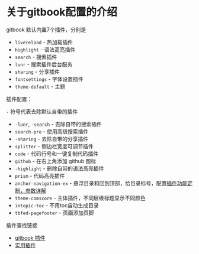 # 关于gitbook配置的介绍

gitbook 默认内置7个插件，分别是

- `livereload` - 热加载插件
- `highlight` - 语法高亮插件
- `search` - 搜索插件
- `lunr` - 搜索插件后台服务
- `sharing` - 分享插件
- `fontsettings` - 字体设置插件
- `theme-default` - 主题

插件配置：

`-` 符号代表去除默认自带的插件

- `-lunr`, `-search` - 去除自带的搜索插件
- `search-pro` - 使用高级搜索插件
- `-sharing` - 去除自带的分享插件
- `splitter` - 侧边栏宽度可调节插件
- `code` - 代码行号和一键复制代码插件
- `github` - 在右上角添加 github 图标
- `-highlight` - 删除自带的语法高亮插件
- `prism` - 代码高亮插件
- `anchor-navigation-ex` - 悬浮目录和回到顶部，给目录标号，配置[插件功能定制，参数详解](https://github.com/zq99299/gitbook-plugin-anchor-navigation-ex/blob/master/doc/config.md)
- `theme-comscore` - 主体插件，不同层级标题显示不同颜色
- `intopic-toc` - 不用toc自动生成目录
- `tbfed-pagefooter` - 页面添加页脚

插件查找链接

- [gitbook 插件](https://blog.csdn.net/xixihahalelehehe/article/details/125115239)
- [实用插件](https://jiangming_gitee.gitee.io/gitbook/6-third_plugins.html)
